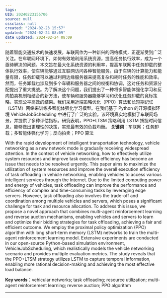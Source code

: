 ```yaml
---
tags: 
UID: 20240223155706
source: null
cssclass: null
created: "2024-02-23 15:57"
updated: "2024-02-24 08:09"
date updated: 2024-02-24 08:09
---
```


随着智能交通技术的快速发展，车联网作为一种新兴的网络模式，正逐渐受到广泛关注。在车联网环境下，如何有效地利用系统资源，提高任务执行效率，成为一个亟待解决的问题。本文旨在最大化系统资源的利用率，提高车联网中任务卸载的整体执行效率，使车辆能够通过互联网访问各种智能服务。由于车辆的计算能力和能量有限，任务卸载可以通过利用边缘服务器来提高复杂和耗时任务的性能和效率。然而，任务卸载也涉及到多个车辆和服务器之间的权衡和协调，这对任务和资源分配提出了重大挑战。为了解决这个问题，我们提出了一种将多智能体强化学习和反向拍卖机制相结合的新方法，使车辆和服务器能够学习和优化任务卸载的竞标策略，实现公平高效的结果。我们采用近端策略优化（PPO）算法和长短期记忆（LSTM）网络来训练多智能体强化学习模型。在我们基于 Python 的开源模拟环境 VehicleJobScheduling 中进行了广泛的实验，该环境真实地模拟了车联网场景，并提供了多种评估指标。研究表明，PPO+LTSM 策略利用 LSTM 捕捉时间信息，能够做出更理性的决策，实现最有效的负载均衡。
**关键词**：车联网；任务卸载；多智能体强化学习；反向拍卖；PPO 算法

With the rapid development of intelligent transportation technology, vehicle networking as a new network mode is gradually receiving widespread attention. In the context of vehicle networking, how to effectively utilize system resources and improve task execution efficiency has become an issue that needs to be resolved urgently. This paper aims to maximize the utilization of system resources and improve the overall execution efficiency of task offloading in vehicle networking, enabling vehicles to access various intelligent services through the Internet. Due to the limited computing power and energy of vehicles, task offloading can improve the performance and efficiency of complex and time-consuming tasks by leveraging edge servers. However, task offloading also involves the trade-off and coordination among multiple vehicles and servers, which poses a significant challenge for task and resource allocation. To address this issue, we propose a novel approach that combines multi-agent reinforcement learning and reverse auction mechanisms, enabling vehicles and servers to learn and optimize their bidding strategies for task offloading, achieving a fair and efficient outcome. We employ the proximal policy optimization (PPO) algorithm with long short-term memory (LSTM) networks to train the multi-agent reinforcement learning model. Extensive experiments are conducted in our open-source Python-based simulation environment, VehicleJobScheduling, which realistically models the vehicle networking scenario and provides multiple evaluation metrics. The study reveals that the PPO+LTSM strategy utilizes LSTM to capture temporal information, enabling more rational decision-making and achieving the most effective load balance.

**Key words**：vehicular networks; task offloading; resource utilization; multi-agent reinforcement learning; reverse auction; PPO algorithm

---
